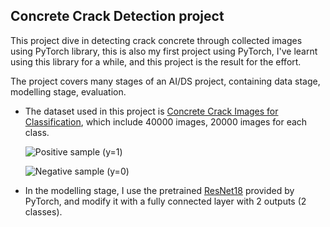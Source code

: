 ## Concrete Crack Detection project

This project dive in detecting crack concrete through collected images using PyTorch library, this is also my first project using PyTorch, I've learnt using this library for a while, and this project is the result for the effort.

The project covers many stages of an AI/DS project, containing data stage, modelling stage, evaluation.

-   The dataset used in this project is [Concrete Crack Images for Classification](https://data.mendeley.com/datasets/429vzbgmbx/1), which include 40000 images, 20000 images for each class.

    ![Positive sample (y=1)](https://github.com/user-attachments/assets/cbe0fc43-10c3-4301-ba0b-454618ee596e)
    
    ![Negative sample (y=0)](https://github.com/user-attachments/assets/1bbb103a-5443-475a-bc0d-c89571be4954)


-   In the modelling stage, I use the pretrained [ResNet18](https://pytorch.org/vision/main/models/generated/torchvision.models.resnet18.html) provided by PyTorch, and modify it with a fully connected layer with 2 outputs (2 classes).
